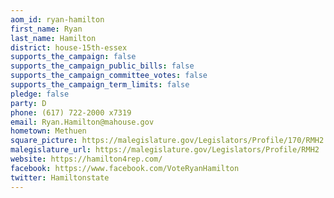 ```yaml
---
aom_id: ryan-hamilton
first_name: Ryan
last_name: Hamilton
district: house-15th-essex
supports_the_campaign: false
supports_the_campaign_public_bills: false
supports_the_campaign_committee_votes: false
supports_the_campaign_term_limits: false
pledge: false
party: D
phone: (617) 722-2000 x7319
email: Ryan.Hamilton@mahouse.gov
hometown: Methuen
square_picture: https://malegislature.gov/Legislators/Profile/170/RMH2.jpg
malegislature_url: https://malegislature.gov/Legislators/Profile/RMH2
website: https://hamilton4rep.com/
facebook: https://www.facebook.com/VoteRyanHamilton
twitter: Hamiltonstate
---
```


